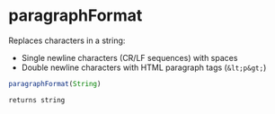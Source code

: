 # paragraphFormat

 Replaces characters in a string:
 * Single newline characters (CR/LF sequences) with spaces
 * Double newline characters with HTML paragraph tags (`&lt;p&gt;`)

```javascript
paragraphFormat(String)
```

```javascript
returns string
```
